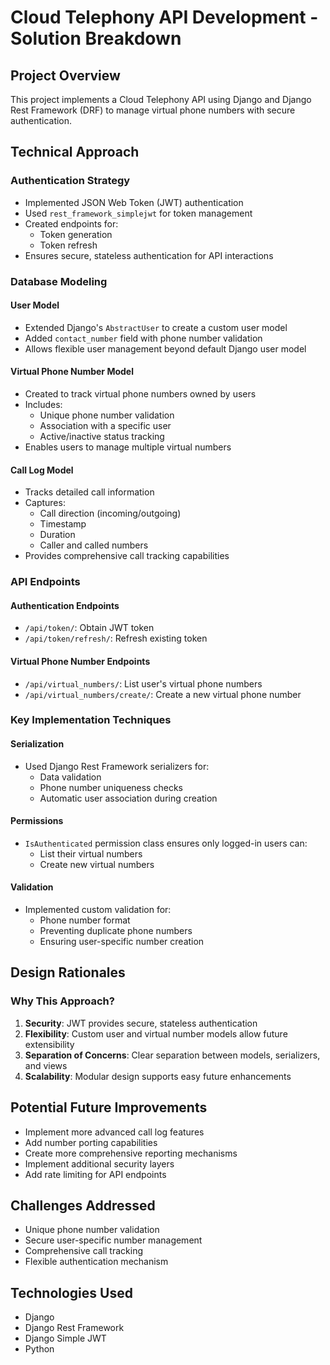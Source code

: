 # Cloud Telephony API Development - Solution Breakdown

## Project Overview
This project implements a Cloud Telephony API using Django and Django Rest Framework (DRF) to manage virtual phone numbers with secure authentication.

## Technical Approach

### Authentication Strategy
- Implemented JSON Web Token (JWT) authentication
- Used `rest_framework_simplejwt` for token management
- Created endpoints for:
  - Token generation
  - Token refresh
- Ensures secure, stateless authentication for API interactions

### Database Modeling

#### User Model
- Extended Django's `AbstractUser` to create a custom user model
- Added `contact_number` field with phone number validation
- Allows flexible user management beyond default Django user model

#### Virtual Phone Number Model
- Created to track virtual phone numbers owned by users
- Includes:
  - Unique phone number validation
  - Association with a specific user
  - Active/inactive status tracking
- Enables users to manage multiple virtual numbers

#### Call Log Model
- Tracks detailed call information
- Captures:
  - Call direction (incoming/outgoing)
  - Timestamp
  - Duration
  - Caller and called numbers
- Provides comprehensive call tracking capabilities

### API Endpoints

#### Authentication Endpoints
- `/api/token/`: Obtain JWT token
- `/api/token/refresh/`: Refresh existing token

#### Virtual Phone Number Endpoints
- `/api/virtual_numbers/`: List user's virtual phone numbers
- `/api/virtual_numbers/create/`: Create a new virtual phone number

### Key Implementation Techniques

#### Serialization
- Used Django Rest Framework serializers for:
  - Data validation
  - Phone number uniqueness checks
  - Automatic user association during creation

#### Permissions
- `IsAuthenticated` permission class ensures only logged-in users can:
  - List their virtual numbers
  - Create new virtual numbers

#### Validation
- Implemented custom validation for:
  - Phone number format
  - Preventing duplicate phone numbers
  - Ensuring user-specific number creation

## Design Rationales

### Why This Approach?
1. **Security**: JWT provides secure, stateless authentication
2. **Flexibility**: Custom user and virtual number models allow future extensibility
3. **Separation of Concerns**: Clear separation between models, serializers, and views
4. **Scalability**: Modular design supports easy future enhancements

## Potential Future Improvements
- Implement more advanced call log features
- Add number porting capabilities
- Create more comprehensive reporting mechanisms
- Implement additional security layers
- Add rate limiting for API endpoints

## Challenges Addressed
- Unique phone number validation
- Secure user-specific number management
- Comprehensive call tracking
- Flexible authentication mechanism

## Technologies Used
- Django
- Django Rest Framework
- Django Simple JWT
- Python